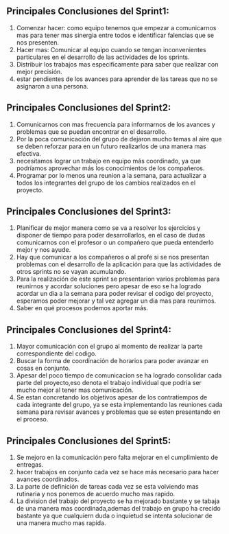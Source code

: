 ## Principales Conclusiones del Sprint1:

1. Comenzar hacer: como equipo tenemos que empezar a comunicarnos mas para tener mas sinergia entre todos e identificar falencias que se nos presenten.
2. Hacer mas: Comunicar al equipo cuando se tengan inconvenientes particulares en el desarrollo de las actividades de los sprints.
3. Distribuir los trabajos mas especificamente para saber que realizar con mejor precisión.
4. estar pendientes de los avances para aprender de las tareas que no se asignaron a una persona. 

## Principales Conclusiones del Sprint2:

1. Comunicarnos con mas frecuencia para informarnos de los avances y problemas que se puedan encontrar en el desarrollo.
2. Por la poca comunicación del grupo de dejaron mucho temas al aire que se deben reforzar para en un futuro realizarlos de una manera mas efectiva.
3. necesitamos lograr un trabajo en equipo más coordinado, ya que podríamos aprovechar más los conocimientos de los compañeros.
4. Programar por lo menos una reunion a la semana, para actualizar a todos los integrantes del grupo de los cambios realizados en el proyecto.

## Principales Conclusiones del Sprint3:

1. Planificar de mejor manera como se va a resolver los ejercicios y disponer de tiempo para poder desarrollarlos, en el caso de dudas comunicarnos con el profesor o un compañero que pueda entenderlo mejor y nos ayude.
2. Hay que comunicar a los compañeros o al profe si se nos presentan problemas con el desarrollo de la aplicación para que las actividades de otros sprints no se vayan acumulando.
3. Para la realización de este sprint se presentarion varios problemas para reunirnos y acordar soluciones pero apesar de eso se ha logrado acordar un dia a la semana para poder revisar el codigo del proyecto, esperamos poder mejorar y tal vez agregar un dia mas para reunirnos.
4. Saber en qué procesos podemos aportar más.

## Principales Conclusiones del Sprint4:

1. Mayor comunicación con el grupo al momento de realizar la parte correspondiente del codigo.
2. Buscar la forma de coordinación de horarios para poder avanzar en cosas en conjunto.
3. Apesar del poco tiempo de comunicacion se ha logrado consolidar cada parte del proyecto,eso denota el trabajo individual que podria ser mucho mejor al tener mas comunicación.
4. Se estan concretando los objetivos apesar de los contratiempos de cada integrante del grupo, ya se esta implementando las reuniones cada semana para revisar avances y problemas que se esten presentando en el proceso.


## Principales Conclusiones del Sprint5:

1. Se mejoro en la comunicación pero falta mejorar en el cumplimiento de entregas.
2. hacer trabajos en conjunto cada vez se hace más necesario para hacer avances coordinados.
3. La parte de definición de tareas cada vez se esta volviendo mas rutinaria y nos ponemos de acuerdo mucho mas rapido.
4. La division del trabajo del proyecto se ha mejorado bastante y se tabaja de una manera mas coordinada,ademas del trabajo en grupo ha crecido bastante ya que cualquiern duda o inquietud se intenta solucionar de una manera mucho mas rapida. 
